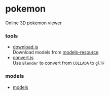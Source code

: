 # pokemon
Online 3D pokemon viewer


### tools
* [download.js](./tools/download.js)  
  Download models from [models-resource](https://www.models-resource.com/3ds/pokemonxy)
* [convert.js](./tools/convert.js)  
  Use ```Blender``` to convert from ```COLLADA``` to ```glTF```

### models
* [models](./models/)
